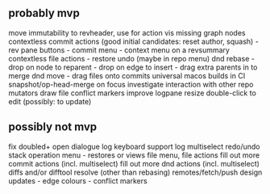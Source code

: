 probably mvp
------------
move immutability to revheader, use for action vis
missing graph nodes
contextless commit actions (good initial candidates: reset author, squash)
    - rev pane buttons
    - commit menu
    - context menu on a revsummary
contextless file actions
    - restore
undo (maybe in repo menu)
dnd rebase 
    - drop on node to reparent
    - drop on edge to insert
    - drag extra parents in to merge
dnd move
    - drag files onto commits
universal macos builds in CI
snapshot/op-head-merge on focus
investigate interaction with other repo mutators
draw file conflict markers 
improve logpane resize
double-click to edit (possibly: to update)

possibly not mvp
----------------
fix doubled+ open dialogue
log keyboard support
log multiselect
redo/undo stack
operation menu - restores or views
file menu, file actions
fill out more commit actions (incl. multiselect)
fill out more dnd actions (incl. multiselect)
diffs and/or difftool
resolve (other than rebasing)
remotes/fetch/push
design updates 
    - edge colours
    - conflict markers